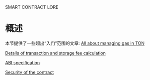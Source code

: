 SMART CONTRACT LORE

# 概述
本节提供了一些超出“入门”范围的文章:
[All about managing gas in TON](https://docs.ton.dev/86757ecb2/p/00f1c7-managing-gas-in-ton)

[Details of transaction and storage fee calculation](https://docs.ton.dev/86757ecb2/v/0/p/632251-fee-calculation-details)

[ABI specification](https://docs.ton.dev/86757ecb2/v/0/p/40ba94-abi-specification-v2)

[Security of the contract](https://docs.ton.dev/86757ecb2/v/0/p/55f73e-security)
